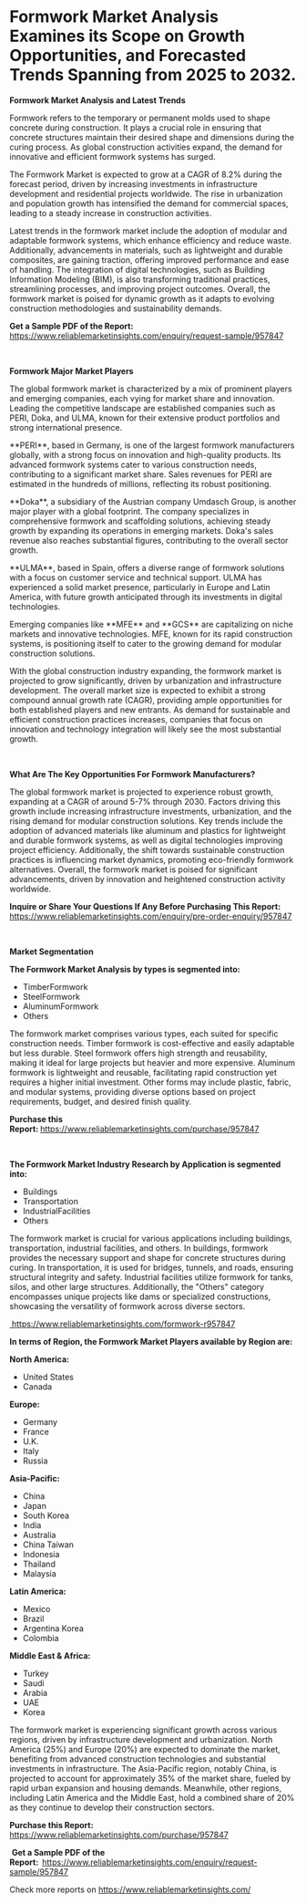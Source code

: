 <p><h1>Formwork Market Analysis Examines its Scope on Growth Opportunities, and Forecasted Trends Spanning from 2025 to 2032.</h1></p><p><strong>Formwork Market Analysis and Latest Trends</strong></p>
<p><p>Formwork refers to the temporary or permanent molds used to shape concrete during construction. It plays a crucial role in ensuring that concrete structures maintain their desired shape and dimensions during the curing process. As global construction activities expand, the demand for innovative and efficient formwork systems has surged.</p><p>The Formwork Market is expected to grow at a CAGR of 8.2% during the forecast period, driven by increasing investments in infrastructure development and residential projects worldwide. The rise in urbanization and population growth has intensified the demand for commercial spaces, leading to a steady increase in construction activities. </p><p>Latest trends in the formwork market include the adoption of modular and adaptable formwork systems, which enhance efficiency and reduce waste. Additionally, advancements in materials, such as lightweight and durable composites, are gaining traction, offering improved performance and ease of handling. The integration of digital technologies, such as Building Information Modeling (BIM), is also transforming traditional practices, streamlining processes, and improving project outcomes. Overall, the formwork market is poised for dynamic growth as it adapts to evolving construction methodologies and sustainability demands.</p></p>
<p><strong>Get a Sample PDF of the Report:&nbsp;</strong> <a href="https://www.reliablemarketinsights.com/enquiry/request-sample/957847?utm_campaign=2383&utm_medium=2&utm_source=Github&utm_content=ia&utm_term=16022025&utm_id=formwork">https://www.reliablemarketinsights.com/enquiry/request-sample/957847</a></p>
<p>&nbsp;</p>
<p><strong>Formwork Major Market Players</strong></p>
<p><p>The global formwork market is characterized by a mix of prominent players and emerging companies, each vying for market share and innovation. Leading the competitive landscape are established companies such as PERI, Doka, and ULMA, known for their extensive product portfolios and strong international presence.</p><p>**PERI**, based in Germany, is one of the largest formwork manufacturers globally, with a strong focus on innovation and high-quality products. Its advanced formwork systems cater to various construction needs, contributing to a significant market share. Sales revenues for PERI are estimated in the hundreds of millions, reflecting its robust positioning.</p><p>**Doka**, a subsidiary of the Austrian company Umdasch Group, is another major player with a global footprint. The company specializes in comprehensive formwork and scaffolding solutions, achieving steady growth by expanding its operations in emerging markets. Doka's sales revenue also reaches substantial figures, contributing to the overall sector growth.</p><p>**ULMA**, based in Spain, offers a diverse range of formwork solutions with a focus on customer service and technical support. ULMA has experienced a solid market presence, particularly in Europe and Latin America, with future growth anticipated through its investments in digital technologies.</p><p>Emerging companies like **MFE** and **GCS** are capitalizing on niche markets and innovative technologies. MFE, known for its rapid construction systems, is positioning itself to cater to the growing demand for modular construction solutions.</p><p>With the global construction industry expanding, the formwork market is projected to grow significantly, driven by urbanization and infrastructure development. The overall market size is expected to exhibit a strong compound annual growth rate (CAGR), providing ample opportunities for both established players and new entrants. As demand for sustainable and efficient construction practices increases, companies that focus on innovation and technology integration will likely see the most substantial growth.</p></p>
<p>&nbsp;</p>
<p><strong>What Are The Key Opportunities For Formwork Manufacturers?</strong></p>
<p><p>The global formwork market is projected to experience robust growth, expanding at a CAGR of around 5-7% through 2030. Factors driving this growth include increasing infrastructure investments, urbanization, and the rising demand for modular construction solutions. Key trends include the adoption of advanced materials like aluminum and plastics for lightweight and durable formwork systems, as well as digital technologies improving project efficiency. Additionally, the shift towards sustainable construction practices is influencing market dynamics, promoting eco-friendly formwork alternatives. Overall, the formwork market is poised for significant advancements, driven by innovation and heightened construction activity worldwide.</p></p>
<p><strong>Inquire or Share Your Questions If Any Before Purchasing This Report:</strong> <a href="https://www.reliablemarketinsights.com/enquiry/pre-order-enquiry/957847?utm_campaign=2383&utm_medium=2&utm_source=Github&utm_content=ia&utm_term=16022025&utm_id=formwork">https://www.reliablemarketinsights.com/enquiry/pre-order-enquiry/957847</a></p>
<p>&nbsp;</p>
<p><strong>Market Segmentation</strong></p>
<p><strong>The Formwork Market Analysis by types is segmented into:</strong></p>
<p><ul><li>TimberFormwork</li><li>SteelFormwork</li><li>AluminumFormwork</li><li>Others</li></ul></p>
<p><p>The formwork market comprises various types, each suited for specific construction needs. Timber formwork is cost-effective and easily adaptable but less durable. Steel formwork offers high strength and reusability, making it ideal for large projects but heavier and more expensive. Aluminum formwork is lightweight and reusable, facilitating rapid construction yet requires a higher initial investment. Other forms may include plastic, fabric, and modular systems, providing diverse options based on project requirements, budget, and desired finish quality.</p></p>
<p><strong>Purchase this Report:&nbsp;</strong><a href="https://www.reliablemarketinsights.com/purchase/957847?utm_campaign=2383&utm_medium=2&utm_source=Github&utm_content=ia&utm_term=16022025&utm_id=formwork">https://www.reliablemarketinsights.com/purchase/957847</a></p>
<p>&nbsp;</p>
<p><strong>The Formwork Market Industry Research by Application is segmented into:</strong></p>
<p><ul><li>Buildings</li><li>Transportation</li><li>IndustrialFacilities</li><li>Others</li></ul></p>
<p><p>The formwork market is crucial for various applications including buildings, transportation, industrial facilities, and others. In buildings, formwork provides the necessary support and shape for concrete structures during curing. In transportation, it is used for bridges, tunnels, and roads, ensuring structural integrity and safety. Industrial facilities utilize formwork for tanks, silos, and other large structures. Additionally, the "Others" category encompasses unique projects like dams or specialized constructions, showcasing the versatility of formwork across diverse sectors.</p></p>
<p><a href="https://www.reliablemarketinsights.com/formwork-r957847?utm_campaign=2383&utm_medium=2&utm_source=Github&utm_content=ia&utm_term=16022025&utm_id=formwork">&nbsp;https://www.reliablemarketinsights.com/formwork-r957847</a></p>
<p><strong>In terms of Region, the Formwork Market Players available by Region are:</strong></p>
<p>
    <p> <strong> North America: </strong>
        <ul>
            <li>United States</li>
            <li>Canada</li>
        </ul>
        </p> 
    <p> <strong> Europe: </strong>
        <ul>
            <li>Germany</li>
            <li>France</li>
            <li>U.K.</li>
            <li>Italy</li>
            <li>Russia</li>
        </ul>
        </p> 
    <p> <strong> Asia-Pacific: </strong>
        <ul>
            <li>China</li>
            <li>Japan</li>
            <li>South Korea</li>
            <li>India</li>
            <li>Australia</li>
            <li>China Taiwan</li>
            <li>Indonesia</li>
            <li>Thailand</li>
            <li>Malaysia</li>
        </ul>
        </p> 
    <p> <strong> Latin America: </strong>
        <ul>
            <li>Mexico</li>
            <li>Brazil</li>
            <li>Argentina Korea</li>
            <li>Colombia</li>
        </ul>
        </p> 
    <p> <strong> Middle East & Africa: </strong>
        <ul>
            <li>Turkey</li>
            <li>Saudi</li>
            <li>Arabia</li>
            <li>UAE</li>
            <li>Korea</li>
        </ul>
    </p>
    </p>
<p><p>The formwork market is experiencing significant growth across various regions, driven by infrastructure development and urbanization. North America (25%) and Europe (20%) are expected to dominate the market, benefiting from advanced construction technologies and substantial investments in infrastructure. The Asia-Pacific region, notably China, is projected to account for approximately 35% of the market share, fueled by rapid urban expansion and housing demands. Meanwhile, other regions, including Latin America and the Middle East, hold a combined share of 20% as they continue to develop their construction sectors.</p></p>
<p><strong>Purchase this Report: </strong><a href="https://www.reliablemarketinsights.com/purchase/957847?utm_campaign=2383&utm_medium=2&utm_source=Github&utm_content=ia&utm_term=16022025&utm_id=formwork">https://www.reliablemarketinsights.com/purchase/957847</a></p>
<p>&nbsp;<strong>Get a Sample PDF of the Report:&nbsp;&nbsp;</strong><a href="https://www.reliablemarketinsights.com/enquiry/request-sample/957847?utm_campaign=2383&utm_medium=2&utm_source=Github&utm_content=ia&utm_term=16022025&utm_id=formwork">https://www.reliablemarketinsights.com/enquiry/request-sample/957847</a></p>
<p><strong></strong></p>
<p>Check more reports on <a href="https://www.reliablemarketinsights.com/?utm_campaign=2383&utm_medium=2&utm_source=Github&utm_content=ia&utm_term=16022025&utm_id=formwork">https://www.reliablemarketinsights.com/</a></p>